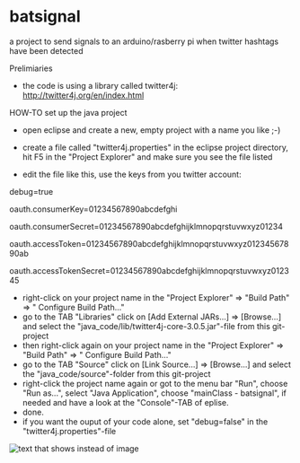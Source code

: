 batsignal
=========

a project to send signals to an arduino/rasberry pi when twitter hashtags have been detected 

Prelimiaries
- the code is using a library called twitter4j: http://twitter4j.org/en/index.html

HOW-TO set up the java project
- open eclipse and create a new, empty project with a name you like ;-)
- create a file called "twitter4j.properties" in the eclipse project directory, hit F5 in the "Project Explorer" and make sure you see the file listed

- edit the file like this, use the keys from you twitter account:

debug=true

oauth.consumerKey=01234567890abcdefghi

oauth.consumerSecret=01234567890abcdefghijklmnopqrstuvwxyz01234

oauth.accessToken=01234567890abcdefghijklmnopqrstuvwxyz01234567890ab

oauth.accessTokenSecret=01234567890abcdefghijklmnopqrstuvwxyz012345

- right-click on your project name in the "Project Explorer" => "Build Path" => " Configure Build Path..."
- go to the TAB "Libraries" click on [Add External JARs...] => [Browse...] and select the "java_code/lib/twitter4j-core-3.0.5.jar"-file from this git-project
- then right-click again on your project name in the "Project Explorer" => "Build Path" => " Configure Build Path..."
- go to the TAB "Source" click on [Link Source...] => [Browse...] and select the "java_code/source"-folder from this git-project
- right-click the project name again or got to the menu bar "Run", choose "Run as...", select "Java Application", choose "mainClass - batsignal", if needed and have a look at the "Console"-TAB of eplise.
- done.
- if you want the ouput of your code alone, set "debug=false" in the "twitter4j.properties"-file

![text that shows instead of image](http://mywebsite.com/image.png)
